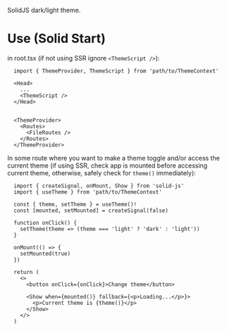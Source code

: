 SolidJS dark/light theme.

# Use (Solid Start)

in root.tsx (if not using SSR ignore `<ThemeScript />`):

```
  import { ThemeProvider, ThemeScript } from 'path/to/ThemeContext'

  <Head>
    ...
    <ThemeScript />
  </Head>


  <ThemeProvider>
    <Routes>
      <FileRoutes />
    </Routes>
  </ThemeProvider>
```

In some route where you want to make a theme toggle and/or access the current theme (if using SSR, check app is mounted before accessing current theme, otherwise, safely check for `theme()` immediately):

```
  import { createSignal, onMount, Show } from 'solid-js'
  import { useTheme } from 'path/to/ThemeContext'

  const { theme, setTheme } = useTheme()!
  const [mounted, setMounted] = createSignal(false)

  function onClick() {
    setTheme(theme => (theme === 'light' ? 'dark' : 'light'))
  }

  onMount(() => {
    setMounted(true)
  })

  return (
    <>
      <button onClick={onClick}>Change theme</button>

      <Show when={mounted()} fallback={<p>Loading...</p>}>
        <p>Current theme is {theme()}</p>
      </Show>
    </>
  )
```





